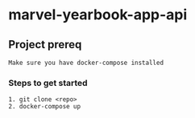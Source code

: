 # marvel-yearbook-app-api

## Project prereq
```
Make sure you have docker-compose installed
```

### Steps to get started
```
1. git clone <repo>
2. docker-compose up
```

